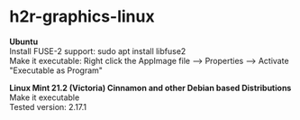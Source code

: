 # h2r-graphics-linux

<p><b>Ubuntu</b><br>
Install FUSE-2 support: sudo apt install libfuse2<br>
Make it executable: Right click the AppImage file --> Properties --> Activate "Executable as Program"<br>
<p><b>Linux Mint 21.2 (Victoria) Cinnamon and other Debian based Distributions</b><br>
Make it executable<br>
Tested version: 2.17.1</p>
